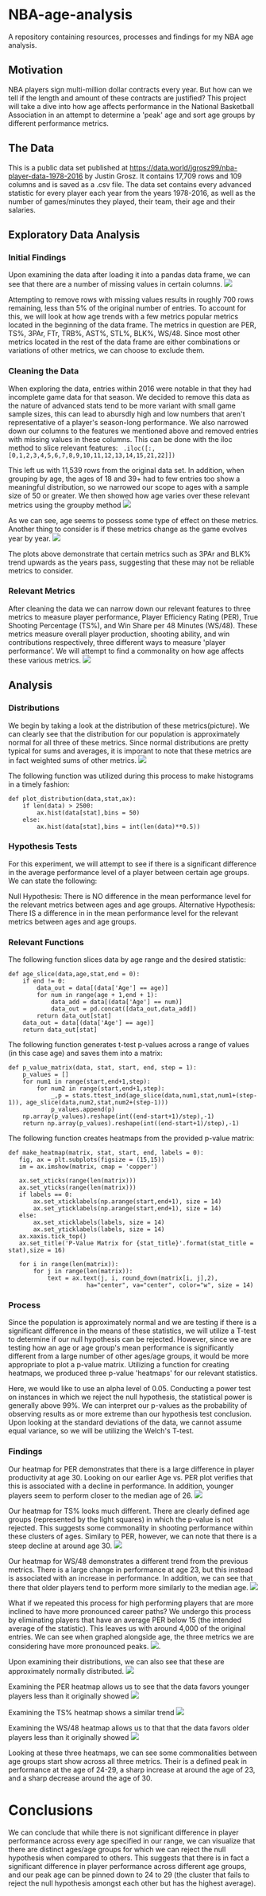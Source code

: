 # NBA-age-analysis
A repository containing resources, processes and findings for my NBA age analysis.

## Motivation
NBA players sign multi-million dollar contracts every year. But how can we tell if the length and amount of these contracts are justified? This project will take a dive into how age affects performance in the National Basketball Association in an attempt to determine a 'peak' age and sort age groups by different performance metrics. 

## The Data
This is a public data set published at https://data.world/jgrosz99/nba-player-data-1978-2016 by Justin Grosz. It contains 17,709 rows and 109 columns and is saved as a .csv file. The data set contains every advanced statistic for every player each year from the years 1978-2016, as well as the number of games/minutes they played, their team, their age and their salaries.

## Exploratory Data Analysis
### Initial Findings
Upon examining the data after loading it into a pandas data frame, we can see that there are a number of missing values in certain columns. ![](images/data_snippet.png)

Attempting to remove rows with missing values results in roughly 700 rows remaining, less than 5% of the original number of entries. To account for this, we will look at how age trends with a few metrics popular metrics located in the beginning of the data frame. The metrics in question are PER, TS%, 3PAr, FTr, TRB%, AST%, STL%, BLK%, WS/48. Since most other metrics located in the rest of the data frame are either combinations or variations of other metrics, we can choose to exclude them.


### Cleaning the Data
When exploring the data, entries within 2016 were notable in that they had incomplete game data for that season. We decided to remove this data as the nature of advanced stats tend to be more variant with small game sample sizes, this can lead to abursdly high and low numbers that aren't representative of a player's season-long performance.  We also narrowed down our columns to the features we mentioned above and removed entries with missing values in these columns. This can be done with the iloc method to slice relevant features:
``` .iloc([:,[0,1,2,3,4,5,6,7,8,9,10,11,12,13,14,15,21,22]])```

This left us with 11,539 rows from the original data set. In addition, when grouping by age, the ages of 18 and 39+ had to few entries too show a meaningful distribution, so we narrowed our scope to ages with a sample size of 50 or greater. We then showed how age varies over these relevant metrics using the groupby method ![](images/AgevsMetrics.png)

As we can see, age seems to possess some type of effect on these metrics. Another thing to consider is if these metrics change as the game evolves year by year. ![](images/YearvsMetrics.png)

The plots above demonstrate that certain metrics such as 3PAr and BLK% trend upwards as the years pass, suggesting that these may not be reliable metrics to consider.

### Relevant Metrics
After cleaning the data we can narrow down our relevant features to three metrics to measure player performance, Player Efficiency Rating (PER), True Shooting Percentage (TS%), and Win Share per 48 Minutes (WS/48). These metrics measure overall player production, shooting ability, and win contributions respectively, three different ways to measure 'player performance'. We will attempt to find a commonality on how age affects these various metrics. ![](images/AgevsRelevant_Metrics.png)

## Analysis
### Distributions
We begin by taking a look at the distribution of these metrics(picture). We can clearly see that the distribution for our population is approximately normal for all three of these metrics. Since normal distributions are pretty typical for sums and averages, it is imporant to note that these metrics are in fact weighted sums of other metrics. ![](images/Distribution_of_Metrics.png)

The following function was utilized during this process to make histograms in a timely fashion:
```
def plot_distribution(data,stat,ax):
    if len(data) > 2500:
        ax.hist(data[stat],bins = 50)
    else:
        ax.hist(data[stat],bins = int(len(data)**0.5))
 ```       

### Hypothesis Tests
For this experiment, we will attempt to see if there is a significant difference in the average performance level of a player between certain age groups.
We can state the following:

Null Hypothesis: There is NO difference in the mean performance level for the relevant metrics between ages and age groups.
Alternative Hypothesis: There IS a difference in in the mean performance level for the relevant metrics between ages and age groups.

### Relevant Functions
The following function slices data by age range and the desired statistic:
```
def age_slice(data,age,stat,end = 0):
    if end != 0:
        data_out = data[(data['Age'] == age)] 
        for num in range(age + 1,end + 1):
            data_add = data[(data['Age'] == num)]
            data_out = pd.concat([data_out,data_add])
        return data_out[stat]
    data_out = data[(data['Age'] == age)] 
    return data_out[stat]
```

The following function generates t-test p-values across a range of values (in this case age) and saves them into a matrix:
```
def p_value_matrix(data, stat, start, end, step = 1):
    p_values = []
    for num1 in range(start,end+1,step):
        for num2 in range(start,end+1,step):
            _,p = stats.ttest_ind(age_slice(data,num1,stat,num1+(step-1)), age_slice(data,num2,stat,num2+(step-1)))
            p_values.append(p)
    np.array(p_values).reshape(int((end-start+1)/step),-1)
    return np.array(p_values).reshape(int((end-start+1)/step),-1)
 ```
 
 The following function creates heatmaps from the provided p-value matrix:
 ```
 def make_heatmap(matrix, stat, start, end, labels = 0):
    fig, ax = plt.subplots(figsize = (15,15))
    im = ax.imshow(matrix, cmap = 'copper')

    ax.set_xticks(range(len(matrix)))
    ax.set_yticks(range(len(matrix)))
    if labels == 0:
        ax.set_xticklabels(np.arange(start,end+1), size = 14)
        ax.set_yticklabels(np.arange(start,end+1), size = 14)
    else:
        ax.set_xticklabels(labels, size = 14)
        ax.set_yticklabels(labels, size = 14)
    ax.xaxis.tick_top()
    ax.set_title('P-Value Matrix for {stat_title}'.format(stat_title = stat),size = 16)

    for i in range(len(matrix)):
        for j in range(len(matrix)):
            text = ax.text(j, i, round_down(matrix[i, j],2),
                       ha="center", va="center", color="w", size = 14)
```
 

### Process
Since the population is approximately normal and we are testing if there is a significant difference in the means of these statistics, we will utilize a T-test to determine if our null hypothesis can be rejected. However, since we are testing how an age or age group's mean performance is significantly different from a large number of other ages/age groups, it would be more appropriate to plot a p-value matrix. Utilizing a function for creating heatmaps, we produced three p-value 'heatmaps' for our relevant statistics. 

Here, we would like to use an alpha level of 0.05. Conducting a power test on instances in which we reject the null hypothesis, the statistical power is generally above 99%. We can interpret our p-values as the probability of observing results as or more extreme than our hypothesis test conclusion. Upon looking at the standard deviations of the data, we cannot assume equal variance, so we will be utilizing the Welch's T-test.

### Findings

Our heatmap for PER demonstrates that there is a large difference in player productivity at age 30. Looking on our earlier Age vs. PER plot verifies that this is associated with a decline in performance. In addition, younger players seem to perform closer to the median age of 26. ![](images/PER_heatmap.png)

Our heatmap for TS% looks much different. There are clearly defined age groups (represented by the light squares) in which the p-value is not rejected. This suggests some commonality in shooting performance within these clusters of ages. Similary to PER, however, we can note that there is a steep decline at around age 30. ![](images/TS_heatmap.png)

Our heatmap for WS/48 demonstrates a different trend from the previous metrics. There is a large change in performance at age 23, but this instead is associated with an increase in performance. In addition, we can see that there that older players tend to perform more similarly to the median age. ![](images/WS_heatmap.png)

What if we repeated this process for high performing players that are more inclined to have more pronounced career paths? We undergo this process by eliminating players that have an average PER below 15 (the intended average of the statistic). This leaves us with around 4,000 of the original entries. We can see when graphed alongside age, the three metrics we are considering have more pronounced peaks. ![](images/AgevsRelevant_Metrics_Good.png). 

Upon examining their distributions, we can also see that these are approximately normally distributed. ![](images/Distribution_of_Metrics_good.png)

Examining the PER heatmap allows us to see that the data favors younger players less than it originally showed ![](images/PER_heatmap_good.png)

Examining the TS% heatmap shows a similar trend ![](images/TS_heatmap_good.png)

Examining the WS/48 heatmap allows us to that that the data favors older players less than it originally showed ![](images/WS_heatmap_good.png)

Looking at these three heatmaps, we can see some commonalities between age groups start show across all three metrics. Their is a defined peak in performance at the age of 24-29, a sharp increase at around the age of 23, and a sharp decrease around the age of 30.

# Conclusions

We can conclude that while there is not significant difference in player performance across every age specified in our range, we can visualize that there are distinct ages/age groups for which we can reject the null hypothesis when compared to others. This suggests that there is in fact a significant difference in player performance across different age groups, and our peak age can be pinned down to 24 to 29 (the cluster that fails to reject the null hypothesis amongst each other but has the highest average).

